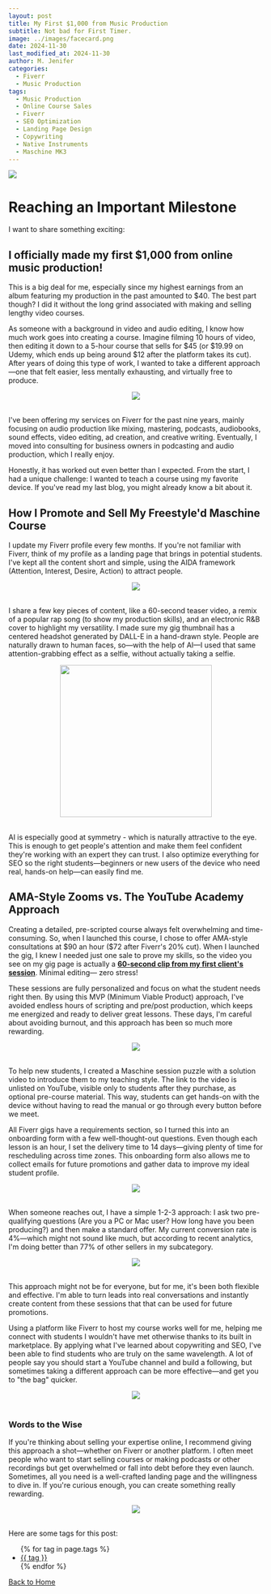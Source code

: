 ```yaml
---
layout: post
title: My First $1,000 from Music Production
subtitle: Not bad for First Timer. 
image: ../images/facecard.png
date: 2024-11-30
last_modified_at: 2024-11-30
author: M. Jenifer
categories:
  - Fiverr
  - Music Production
tags:
  - Music Production
  - Online Course Sales
  - Fiverr
  - SEO Optimization
  - Landing Page Design
  - Copywriting
  - Native Instruments
  - Maschine MK3
---
```


<link rel="stylesheet" type="text/css" href="./_css/styles.css">

<img src="https://i.ibb.co/YDQVhn9/First-1000-Production-Lessons.png" style="display: block; margin: auto;">


<h1>Reaching an Important Milestone</h1>

<p>I want to share something exciting: <h2>I officially made my first $1,000 from online music production!</h2> This is a big deal for me, especially since my highest earnings from an album featuring my production in the past amounted to $40. The best part though? I did it without the long grind associated with making and selling lengthy video courses.</p>

<p> As someone with a background in video and audio editing, I know how much work goes into creating a course. Imagine filming 10 hours of video, then editing it down to a 5-hour course that sells for $45 (or $19.99 on Udemy, which ends up being around $12 after the platform takes its cut). After years of doing this type of work, I wanted to take a different approach—one that felt easier, less mentally exhausting, and virtually free to produce.</p>

<div style="text-align: center;">
<img src="https://i.ibb.co/qRhWGcZ/mk3fiverr.png" >
</div>
<br>

<p> I've been offering my services on Fiverr for the past nine years, mainly focusing on audio production like mixing, mastering, podcasts, audiobooks, sound effects, video editing, ad creation, and creative writing. Eventually, I moved into consulting for business owners in podcasting and audio production, which I really enjoy.</p>

<p> Honestly, it has worked out even better than I expected. From the start, I had a unique challenge: I wanted to teach a course using my favorite device. If you've read my last blog, you might already know a bit about it.</p>

<h2>How I Promote and Sell My Freestyle'd Maschine Course</h2>

<p>I update my Fiverr profile every few months. If you're not familiar with Fiverr, think of my profile as a landing page that brings in potential students. I've kept all the content short and simple, using the AIDA framework (Attention, Interest, Desire, Action) to attract people.</p>

<div style="text-align: center;">
<img src="https://i.ibb.co/gZNF1qG/gig-bio3.png" >
</div>
<br>
<p> I share a few key pieces of content, like a 60-second teaser video, a remix of a popular rap song (to show my production skills), and an electronic R&B cover to highlight my versatility. I made sure my gig thumbnail has a centered headshot generated by DALL-E in a hand-drawn style. People are naturally drawn to human faces, so—with the help of AI—I used that same attention-grabbing effect as a selfie, without actually taking a selfie.</p>

<div style="text-align: center;">
<img src="https://fiverr-res.cloudinary.com/t_main1,q_auto,f_auto,q_auto,f_auto/gigs/177970014/original/38a455c42868c1277c8b216bb89f01b15fdd6e55.png" height=300 >
</div>
<br>
<p> AI is especially good at symmetry - which is naturally attractive to the eye. This is enough to get people's attention and make them feel confident they're working with an expert they can trust. I also optimize everything for SEO so the right students—beginners or new users of the device who need real, hands-on help—can easily find me.</p>

<h2>AMA-Style Zooms vs. The YouTube Academy Approach</h2>

<p> Creating a detailed, pre-scripted course always felt overwhelming and time-consuming. So, when I launched this course, I chose to offer AMA-style consultations at $90 an hour ($72 after Fiverr's 20% cut). When I launched the gig, I knew I needed just one sale to prove my skills, so the video you see on my gig page is actually a <a href="https://fiverr-res.cloudinary.com/video/upload/t_fiverr_hd/vpamnkcn4wgduskzasyt" target="_blank"><b>60-second clip from my first client's session</b></a>. Minimal editing— zero stress!</p>

<p> These sessions are fully personalized and focus on what the student needs right then. By using this MVP (Minimum Viable Product) approach, I've avoided endless hours of scripting and pre/post production, which keeps me energized and ready to deliver great lessons. These days, I'm careful about avoiding burnout, and this approach has been so much more rewarding. </p> 

<div style="text-align: center;">
<img src="https://i.ibb.co/SXw7sCT/COURSE-GRAPHICS.png" >
</div>
<br>
<p>To help new students, I created a Maschine session puzzle with a solution video to introduce them to my teaching style. The link to the video is unlisted on YouTube, visible only to students after they purchase, as optional pre-course material. This way, students can get hands-on with the device without having to read the manual or go through every button before we meet.</p>

<p>All Fiverr gigs have a requirements section, so I turned this into an onboarding form with a few well-thought-out questions. Even though each lesson is an hour, I set the delivery time to 14 days—giving plenty of time for rescheduling across time zones. This onboarding form also allows me to collect emails for future promotions and gather data to improve my ideal student profile. </p>

<div style="text-align: center;">
<img src="https://i.ibb.co/pRgCRkQ/multiple-choice2.png" >
</div>
<br>

<p> When someone reaches out, I have a simple 1-2-3 approach: I ask two pre-qualifying questions (Are you a PC or Mac user? How long have you been producing?) and then make a standard offer. My current conversion rate is 4%—which might not sound like much, but according to recent analytics, I'm doing better than 77% of other sellers in my subcategory. </p>

<div style="text-align: center;">
<img src="https://i.ibb.co/K2Xdhnw/half123.png" >
</div>
<br>

<p>This approach might not be for everyone, but for me, it's been both flexible and effective. I'm able to turn leads into real conversations and instantly create content from these sessions that that can be used for future promotions.</p>

<p> Using a platform like Fiverr to host my course works well for me, helping me connect with students I wouldn't have met otherwise thanks to its built in marketplace. By applying what I've learned about copywriting and SEO, I've been able to find students who are truly on the same wavelength. A lot of people say you should start a YouTube channel and build a following, but sometimes taking a different approach can be more effective—and get you to "the bag" quicker.</p>

<div style="text-align: center;">
<img src="https://i.ibb.co/R03BXvz/review.png" >
</div>
<br>

<h3>Words to the Wise</h3>

<p>If you're thinking about selling your expertise online, I recommend giving this approach a shot—whether on Fiverr or another platform. I often meet people who want to start selling courses or making podcasts or other recordings but get overwhelmed or fall into debt before they even launch. Sometimes, all you need is a well-crafted landing page and the willingness to dive in. If you're curious enough, you can create something really rewarding.</p>

<div style="text-align: center;">
<img src="https://i.imgflip.com/1n11x2.jpg" >
</div>
<br>

<p>Here are some tags for this post:</p>
<ul>
{% for tag in page.tags %}
  <li><a href="/tags/{{ tag }}/">{{ tag }}</a></li>
{% endfor %}
</ul>

<p><a href="/">Back to Home</a></p>
